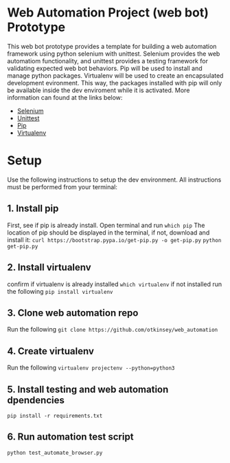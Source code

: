 # Web Automation Project (web bot) Prototype
This web bot prototype provides a template for building a web automation framework using python selenium with unittest.
Selenium provides the web automatiom functionality, and unittest provides a testing framework for validating expected
web bot behaviors. Pip will be used to install and manage python packages.  Virtualenv will be used to create an encapsulated
development evironment. This way, the packages installed with pip will only be available inside the dev enviroment while it
is activated. More information can found at the links below:

- [Selenium](https://selenium-python.readthedocs.io/installation.html)
- [Unittest](https://docs.python.org/3/library/unittest.html)
- [Pip](https://pip.pypa.io/en/stable/)
- [Virtualenv](https://virtualenv.pypa.io/en/latest/installation.html)

# Setup
Use the following instructions to setup the dev environment.  All instructions must be performed from your terminal:

## 1. Install pip
First, see if pip is already install. Open terminal and run
`which pip`
The location of pip should be displayed in the terminal, if not, download and install it:
`curl https://bootstrap.pypa.io/get-pip.py -o get-pip.py`
`python get-pip.py`

## 2. Install virtualenv
confirm if virtualenv is already installed
`which virtualenv`
if not installed run the following
`pip install virtualenv`

## 3. Clone web automation repo
Run the following
`git clone https://github.com/otkinsey/web_automation`

## 4. Create virtualenv
Run the following
`virtualenv projectenv --python=python3`

## 5. Install testing and web automation dpendencies
`pip install -r requirements.txt`

## 6. Run automation test script
`python test_automate_browser.py`